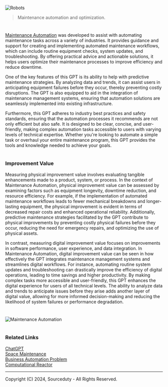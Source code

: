 ![Robots](https://github.com/user-attachments/assets/acc86797-cc9a-4d3e-ab10-4153dea6e1c1)

> Maintenance automation and optimization.

#

[Maintenance Automation](https://chatgpt.com/g/g-aYndjM4kw-maintenance-automation) was developed to assist with automating maintenance tasks across a variety of industries. It provides guidance and support for creating and implementing automated maintenance workflows, which can include routine equipment checks, system updates, and troubleshooting. By offering practical advice and actionable solutions, it helps users optimize their maintenance processes to improve efficiency and reduce downtime.

One of the key features of this GPT is its ability to help with predictive maintenance strategies. By analyzing data and trends, it can assist users in anticipating equipment failures before they occur, thereby preventing costly disruptions. The GPT is also equipped to aid in the integration of maintenance management systems, ensuring that automation solutions are seamlessly implemented into existing infrastructure.

Furthermore, this GPT adheres to industry best practices and safety standards, ensuring that the automation processes it recommends are not only efficient but also safe. It is designed to be clear, concise, and user-friendly, making complex automation tasks accessible to users with varying levels of technical expertise. Whether you're looking to automate a simple task or overhaul your entire maintenance program, this GPT provides the tools and knowledge needed to achieve your goals.

#
### Improvement Value

Measuring physical improvement value involves evaluating tangible enhancements made to a product, system, or process. In the context of Maintenance Automation, physical improvement value can be assessed by examining factors such as equipment longevity, downtime reduction, and resource efficiency. For example, if the implementation of automated maintenance workflows leads to fewer mechanical breakdowns and longer-lasting equipment, the physical improvement is evident in terms of decreased repair costs and enhanced operational reliability. Additionally, predictive maintenance strategies facilitated by the GPT contribute to physical improvements by preventing costly physical failures before they occur, reducing the need for emergency repairs, and optimizing the use of physical assets.

In contrast, measuring digital improvement value focuses on improvements in software performance, user experience, and data integration. In Maintenance Automation, digital improvement value can be seen in how effectively the GPT integrates maintenance management systems and streamlines digital workflows. For instance, automating routine system updates and troubleshooting can drastically improve the efficiency of digital operations, leading to time savings and higher productivity. By making complex tasks more accessible and user-friendly, this GPT enhances the digital experience for users of all technical levels. The ability to analyze data and trends to anticipate issues before they arise adds another layer of digital value, allowing for more informed decision-making and reducing the likelihood of system failures or performance degradation.

#

![Maintenance Automation](https://github.com/user-attachments/assets/02e68494-76a9-4f3e-b38d-e4b29bdd3da6)

#
### Related Links

[ChatGPT](https://github.com/sourceduty/ChatGPT)
<br>
[Space Maintenance](https://github.com/sourceduty/Space_Maintenance)
<br>
[Business Automation Problem](https://github.com/sourceduty/Business_Automation_Problem)
<br>
[Computational Reactor](https://github.com/sourceduty/Computational_Reactor)

***
Copyright (C) 2024, Sourceduty - All Rights Reserved.
